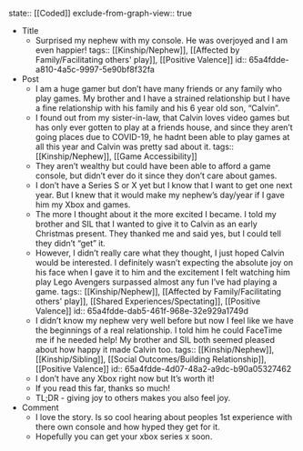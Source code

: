 state:: [[Coded]]
exclude-from-graph-view:: true

- Title
	- Surprised my nephew with my console. He was overjoyed and I am even happier!
	  tags:: [[Kinship/Nephew]], [[Affected by Family/Facilitating others' play]], [[Positive Valence]]
	  id:: 65a4fdde-a810-4a5c-9997-5e90bf8f32fa
- Post
	- I am a huge gamer but don’t have many friends or any family who play games. My brother and I have a strained relationship but I have a fine relationship with his family and his 6 year old son, “Calvin”.
	- I found out from my sister-in-law, that Calvin loves video games but has only ever gotten to play at a friends house, and since they aren’t going places due to COVID-19, he hadnt been able to play games at all this year and Calvin was pretty sad about it.
	  tags:: [[Kinship/Nephew]], [[Game Accessibility]]
	- They aren’t wealthy but could have been able to afford a game console, but didn’t ever do it since they don’t care about games.
	- I don’t have a Series S or X yet but I know that I want to get one next year. But I knew that it would make my nephew’s day/year if I gave him my Xbox and games.
	- The more I thought about it the more excited I became. I told my brother and SIL that I wanted to give it to Calvin as an early Christmas present. They thanked me and said yes, but I could tell they didn’t “get” it.
	- However, I didn’t really care what they thought, I just hoped Calvin would be interested. I definitely wasn’t expecting the absolute joy on his face when I gave it to him and the excitement I felt watching him play Lego Avengers surpassed almost any fun I’ve had playing a game.
	  tags:: [[Kinship/Nephew]], [[Affected by Family/Facilitating others' play]], [[Shared Experiences/Spectating]], [[Positive Valence]]
	  id:: 65a4fdde-dab5-461f-968e-32e929a1749d
	- I didn’t know my nephew very well before but now I feel like we have the beginnings of a real relationship. I told him he could FaceTime me if he needed help! My brother and SIL both seemed pleased about how happy it made Calvin too.
	  tags:: [[Kinship/Nephew]], [[Kinship/Sibling]], [[Social Outcomes/Building Relationship]], [[Positive Valence]]
	  id:: 65a4fdde-4d07-48a2-a9dc-b90a05327462
	- I don’t have any Xbox right now but It’s worth it!
	- If you read this far, thanks so much!
	- TL;DR - giving joy to others makes you also feel joy.
- Comment
	- I love the story. Is so cool hearing about peoples 1st experience with there own console and how hyped they get for it.
	- Hopefully you can get your xbox series x soon.